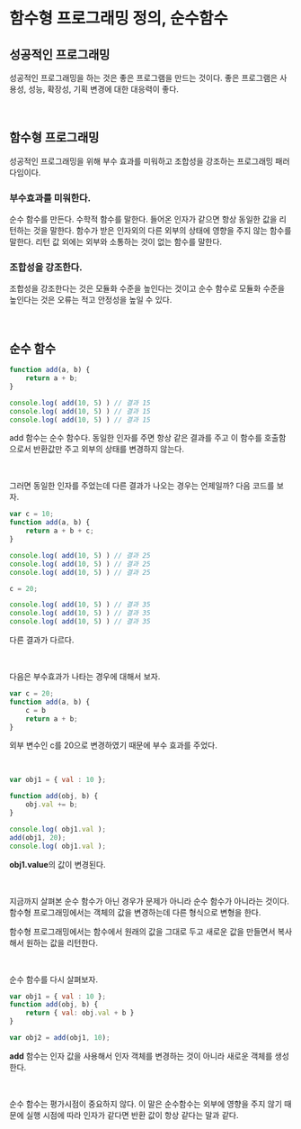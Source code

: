 # 함수형 프로그래밍 정의, 순수함수

## 성공적인 프로그래밍

성공적인 프로그래밍을 하는 것은 좋은 프로그램을 만드는 것이다. 좋은 프로그램은 사용성, 성능, 확장성, 기획 변경에 대한 대응력이 좋다.

<br>

## 함수형 프로그래밍

성공적인 프로그래밍을 위해 부수 효과를 미워하고 조합성을 강조하는 프로그래밍 패러다임이다.

### 부수효과를 미워한다.
순수 함수를 만든다. 수학적 함수를 말한다. 들어온 인자가 같으면 항상 동일한 값을 리턴하는 것을 말한다.
함수가 받은 인자외의 다른 외부의 상태에 영향을 주지 않는 함수를 말한다. 리턴 값 외에는 외부와 소통하는 것이 없는 함수를 말한다.

### 조합성을 강조한다.

조합성을 강조한다는 것은 모듈화 수준을 높인다는 것이고 순수 함수로 모듈화 수준을 높인다는 것은 오류는 적고 안정성을 높일 수 있다.

<br>

## 순수 함수

```javascript
function add(a, b) {
    return a + b;
}

console.log( add(10, 5) ) // 결과 15
console.log( add(10, 5) ) // 결과 15
console.log( add(10, 5) ) // 결과 15
```

add 함수는 순수 함수다. 동일한 인자를 주면 항상 같은 결과를 주고 이 함수를 호출함으로서 반환값만 주고 외부의 상태를 변경하지 않는다.

<br>

그러면 동일한 인자를 주었는데 다른 결과가 나오는 경우는 언제일까? 다음 코드를 보자.

```javascript
var c = 10;
function add(a, b) {
    return a + b + c;
}

console.log( add(10, 5) ) // 결과 25
console.log( add(10, 5) ) // 결과 25
console.log( add(10, 5) ) // 결과 25

c = 20;

console.log( add(10, 5) ) // 결과 35
console.log( add(10, 5) ) // 결과 35
console.log( add(10, 5) ) // 결과 35
```

다른 결과가 다르다.

<br>

다음은 부수효과가 나타는 경우에 대해서 보자.

```javascript
var c = 20;
function add(a, b) {
    c = b
    return a + b;
}
```

외부 변수인 c를 20으로 변경하였기 때문에 부수 효과를 주었다.

<br>

```javascript
var obj1 = { val : 10 };

function add(obj, b) {
    obj.val += b;
}

console.log( obj1.val );
add(obj1, 20);
console.log( obj1.val );
```

**obj1.value**의 값이 변경된다.

<br>

지금까지 살펴본 순수 함수가 아닌 경우가 문제가 아니라 순수 함수가 아니라는 것이다. 함수형 프로그래밍에서는 객체의 값을 변경하는데 
다른 형식으로 변형을 한다.

함수형 프로그래밍에서는 함수에서 원래의 값을 그대로 두고 새로운 값을 만들면서 복사해서 원하는 값을 리턴한다.

<br>

순수 함수를 다시 살펴보자.

```javascript
var obj1 = { val : 10 };
function add(obj, b) {
    return { val: obj.val + b }
}

var obj2 = add(obj1, 10);
```

**add** 함수는 인자 값을 사용해서 인자 객체를 변경하는 것이 아니라 새로운 객체를 생성한다.

<br>

순수 함수는 평가시점이 중요하지 않다. 이 말은 순수함수는 외부에 영향을 주지 않기 때문에 실행 시점에 따라 인자가 같다면 반환 값이 항상 같다는 말과 같다.

